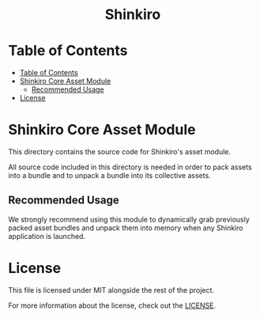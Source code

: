 <div align="center">
  <!-- <img src="." title="Shinkiro Logo" alt="Shinkiro Logo" /> -->
  <h1 align="center">Shinkiro</h1>
</div>



# Table of Contents
- [Table of Contents](#table-of-contents)
- [Shinkiro Core Asset Module](#shinkiro-core-asset-module)
  - [Recommended Usage](#recommended-usage)
- [License](#license)



# Shinkiro Core Asset Module
This directory contains the source code for Shinkiro's asset module.

All source code included in this directory is needed in order to pack assets into a bundle and to unpack a bundle into its collective assets.

## Recommended Usage
We strongly recommend using this module to dynamically grab previously packed asset bundles and unpack them into memory when any Shinkiro application is launched.


# License
This file is licensed under MIT alongside the rest of the project.

For more information about the license, check out the [LICENSE](../../LICENSE.md).
